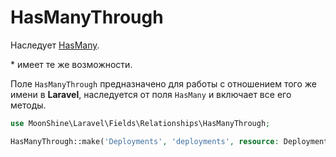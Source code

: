 # HasManyThrough

Наследует [HasMany](/docs/{{version}}/fields/has-many).

\* имеет те же возможности.

Поле `HasManyThrough` предназначено для работы с отношением того же имени в **Laravel**, наследуется от поля `HasMany` и включает все его методы.

```php
use MoonShine\Laravel\Fields\Relationships\HasManyThrough;

HasManyThrough::make('Deployments', 'deployments', resource: DeploymentResource::class)
```
